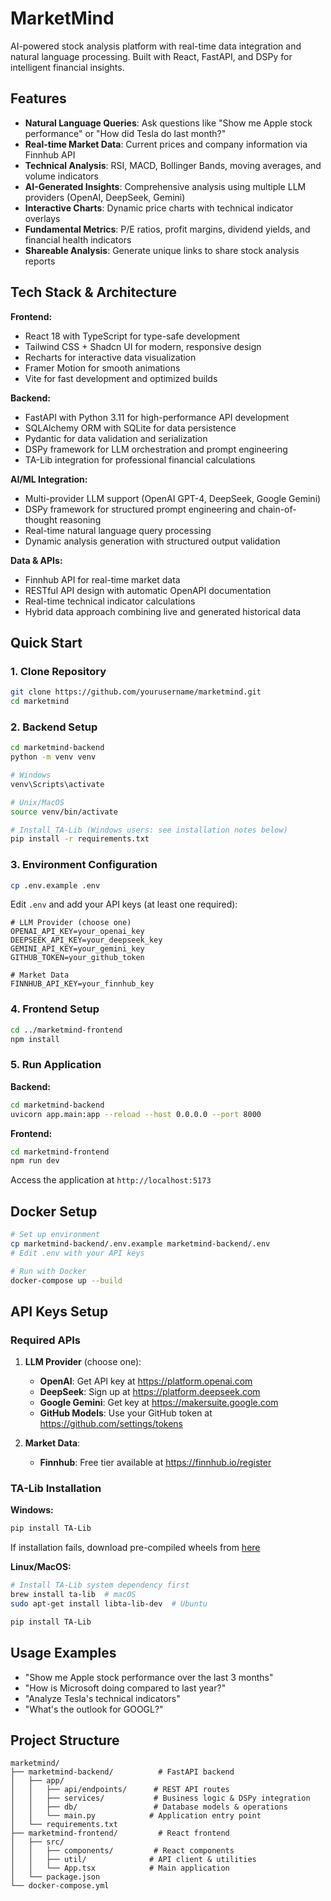 # MarketMind

AI-powered stock analysis platform with real-time data integration and natural language processing. Built with React, FastAPI, and DSPy for intelligent financial insights.

## Features

- **Natural Language Queries**: Ask questions like "Show me Apple stock performance" or "How did Tesla do last month?"
- **Real-time Market Data**: Current prices and company information via Finnhub API
- **Technical Analysis**: RSI, MACD, Bollinger Bands, moving averages, and volume indicators
- **AI-Generated Insights**: Comprehensive analysis using multiple LLM providers (OpenAI, DeepSeek, Gemini)
- **Interactive Charts**: Dynamic price charts with technical indicator overlays
- **Fundamental Metrics**: P/E ratios, profit margins, dividend yields, and financial health indicators
- **Shareable Analysis**: Generate unique links to share stock analysis reports

## Tech Stack & Architecture

**Frontend:**
- React 18 with TypeScript for type-safe development
- Tailwind CSS + Shadcn UI for modern, responsive design
- Recharts for interactive data visualization
- Framer Motion for smooth animations
- Vite for fast development and optimized builds

**Backend:**
- FastAPI with Python 3.11 for high-performance API development
- SQLAlchemy ORM with SQLite for data persistence
- Pydantic for data validation and serialization
- DSPy framework for LLM orchestration and prompt engineering
- TA-Lib integration for professional financial calculations

**AI/ML Integration:**
- Multi-provider LLM support (OpenAI GPT-4, DeepSeek, Google Gemini)
- DSPy framework for structured prompt engineering and chain-of-thought reasoning
- Real-time natural language query processing
- Dynamic analysis generation with structured output validation

**Data & APIs:**
- Finnhub API for real-time market data
- RESTful API design with automatic OpenAPI documentation
- Real-time technical indicator calculations
- Hybrid data approach combining live and generated historical data

## Quick Start

### 1. Clone Repository

```bash
git clone https://github.com/yourusername/marketmind.git
cd marketmind
```

### 2. Backend Setup

```bash
cd marketmind-backend
python -m venv venv

# Windows
venv\Scripts\activate

# Unix/MacOS
source venv/bin/activate

# Install TA-Lib (Windows users: see installation notes below)
pip install -r requirements.txt
```

### 3. Environment Configuration

```bash
cp .env.example .env
```

Edit `.env` and add your API keys (at least one required):

```env
# LLM Provider (choose one)
OPENAI_API_KEY=your_openai_key
DEEPSEEK_API_KEY=your_deepseek_key  
GEMINI_API_KEY=your_gemini_key
GITHUB_TOKEN=your_github_token

# Market Data
FINNHUB_API_KEY=your_finnhub_key
```

### 4. Frontend Setup

```bash
cd ../marketmind-frontend
npm install
```

### 5. Run Application

**Backend:**
```bash
cd marketmind-backend
uvicorn app.main:app --reload --host 0.0.0.0 --port 8000
```

**Frontend:**
```bash
cd marketmind-frontend  
npm run dev
```

Access the application at `http://localhost:5173`

## Docker Setup

```bash
# Set up environment
cp marketmind-backend/.env.example marketmind-backend/.env
# Edit .env with your API keys

# Run with Docker
docker-compose up --build
```

## API Keys Setup

### Required APIs

1. **LLM Provider** (choose one):
   - **OpenAI**: Get API key at https://platform.openai.com
   - **DeepSeek**: Sign up at https://platform.deepseek.com  
   - **Google Gemini**: Get key at https://makersuite.google.com
   - **GitHub Models**: Use your GitHub token at https://github.com/settings/tokens

2. **Market Data**:
   - **Finnhub**: Free tier available at https://finnhub.io/register

### TA-Lib Installation

**Windows:**
```bash
pip install TA-Lib
```

If installation fails, download pre-compiled wheels from [here](https://www.lfd.uci.edu/~gohlke/pythonlibs/#ta-lib)

**Linux/MacOS:**
```bash
# Install TA-Lib system dependency first
brew install ta-lib  # macOS
sudo apt-get install libta-lib-dev  # Ubuntu

pip install TA-Lib
```

## Usage Examples

- "Show me Apple stock performance over the last 3 months"
- "How is Microsoft doing compared to last year?"
- "Analyze Tesla's technical indicators"
- "What's the outlook for GOOGL?"

## Project Structure

```
marketmind/
├── marketmind-backend/          # FastAPI backend
│   ├── app/
│   │   ├── api/endpoints/      # REST API routes
│   │   ├── services/           # Business logic & DSPy integration
│   │   ├── db/                 # Database models & operations
│   │   └── main.py            # Application entry point
│   └── requirements.txt
├── marketmind-frontend/         # React frontend
│   ├── src/
│   │   ├── components/         # React components
│   │   ├── util/              # API client & utilities
│   │   └── App.tsx            # Main application
│   └── package.json
└── docker-compose.yml
```
